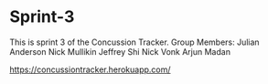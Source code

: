 # Sprint-3
This is sprint 3 of the Concussion Tracker.
Group Members:
Julian Anderson
Nick Mullikin
Jeffrey Shi
Nick Vonk
Arjun Madan


https://concussiontracker.herokuapp.com/
